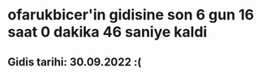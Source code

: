 # ofarukbicer'in gidisine son 6 gun 16 saat 0 dakika 46 saniye kaldi

## Gidis tarihi: 30.09.2022 :(